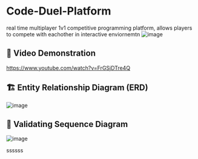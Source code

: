 # Code-Duel-Platform
real time multiplayer 1v1 competitive programming platform, allows players to compete with eachother in interactive enviornemtn 
![image](https://github.com/user-attachments/assets/96535376-4c89-4f7b-b6a4-967827028810)



## 🎥 Video Demonstration 
https://www.youtube.com/watch?v=FrGSjDTre4Q

## 🏗️ Entity Relationship Diagram (ERD)
![image](https://github.com/user-attachments/assets/9a8a6ca8-928f-454e-a3b9-a1c96fe3faaa)

## 🔄 Validating Sequence Diagram
![image](https://github.com/user-attachments/assets/b7c6a847-6214-4410-a1bd-e3f4f2dd08a1)


ssssss

